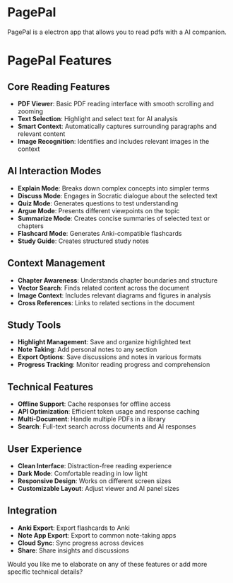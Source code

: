 # PagePal

PagePal is a electron app that allows you to read pdfs with a AI companion.

# PagePal Features

## Core Reading Features

- **PDF Viewer**: Basic PDF reading interface with smooth scrolling and zooming
- **Text Selection**: Highlight and select text for AI analysis
- **Smart Context**: Automatically captures surrounding paragraphs and relevant content
- **Image Recognition**: Identifies and includes relevant images in the context

## AI Interaction Modes

- **Explain Mode**: Breaks down complex concepts into simpler terms
- **Discuss Mode**: Engages in Socratic dialogue about the selected text
- **Quiz Mode**: Generates questions to test understanding
- **Argue Mode**: Presents different viewpoints on the topic
- **Summarize Mode**: Creates concise summaries of selected text or chapters
- **Flashcard Mode**: Generates Anki-compatible flashcards
- **Study Guide**: Creates structured study notes

## Context Management

- **Chapter Awareness**: Understands chapter boundaries and structure
- **Vector Search**: Finds related content across the document
- **Image Context**: Includes relevant diagrams and figures in analysis
- **Cross References**: Links to related sections in the document

## Study Tools

- **Highlight Management**: Save and organize highlighted text
- **Note Taking**: Add personal notes to any section
- **Export Options**: Save discussions and notes in various formats
- **Progress Tracking**: Monitor reading progress and comprehension

## Technical Features

- **Offline Support**: Cache responses for offline access
- **API Optimization**: Efficient token usage and response caching
- **Multi-Document**: Handle multiple PDFs in a library
- **Search**: Full-text search across documents and AI responses

## User Experience

- **Clean Interface**: Distraction-free reading experience
- **Dark Mode**: Comfortable reading in low light
- **Responsive Design**: Works on different screen sizes
- **Customizable Layout**: Adjust viewer and AI panel sizes

## Integration

- **Anki Export**: Export flashcards to Anki
- **Note App Export**: Export to common note-taking apps
- **Cloud Sync**: Sync progress across devices
- **Share**: Share insights and discussions

Would you like me to elaborate on any of these features or add more specific technical details?
